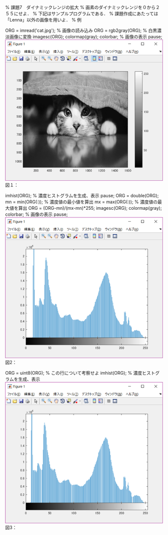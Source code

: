 % 課題7　ダイナミックレンジの拡大
% 画素のダイナミックレンジを０から２５５にせよ． 
% 下記はサンプルプログラムである． 
% 課題作成にあたっては「Lenna」以外の画像を用いよ． 
% 例

ORG = imread('cat.jpg'); % 画像の読み込み
ORG = rgb2gray(ORG); % 白黒濃淡画像に変換
imagesc(ORG); colormap(gray); colorbar; % 画像の表示
pause;
![原画像](https://github.com/Naokitak/lecture_image_processing1/blob/master/7.1.png?raw=true)
図１：

imhist(ORG); % 濃度ヒストグラムを生成、表示
pause;
ORG = double(ORG);
mn = min(ORG(:)); % 濃度値の最小値を算出
mx = max(ORG(:)); % 濃度値の最大値を算出
ORG = (ORG-mn)/(mx-mn)*255;
imagesc(ORG); colormap(gray); colorbar; % 画像の表示
pause;
![原画像](https://github.com/Naokitak/lecture_image_processing1/blob/master/7.2.png?raw=true)
図2：

ORG = uint8(ORG); % この行について考察せよ
imhist(ORG); % 濃度ヒストグラムを生成、表示
![原画像](https://github.com/Naokitak/lecture_image_processing1/blob/master/7.3.png?raw=true)
図3：
